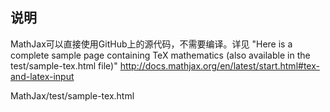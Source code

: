 ## 说明
MathJax可以直接使用GitHub上的源代码，不需要编译。详见 "Here is a complete sample page containing TeX mathematics (also available in the test/sample-tex.html file)" http://docs.mathjax.org/en/latest/start.html#tex-and-latex-input

MathJax/test/sample-tex.html
